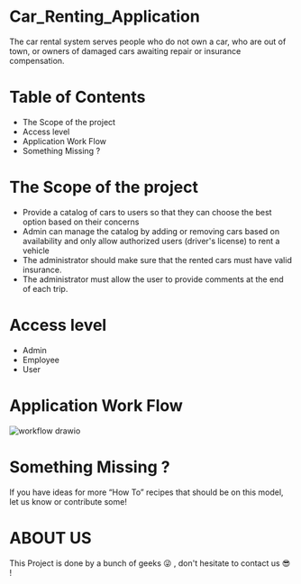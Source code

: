# Car_Renting_Application
The car rental system serves people who do not own a car, who are out of town, or owners of damaged cars awaiting repair or insurance compensation.
# Table of Contents
* The Scope of the project
* Access level
* Application Work Flow
* Something Missing ?

# The Scope of the project 




* Provide a catalog of cars to users so that they can choose the best option based on their concerns
* Admin can manage the catalog by adding or removing cars based on availability and only allow authorized users (driver's license) to rent a vehicle
* The administrator should make sure that the rented cars must have valid insurance.
* The administrator must allow the user to provide comments at the end of each trip. 


# Access level

* Admin
* Employee
* User

# Application Work Flow


![workflow drawio](https://user-images.githubusercontent.com/35704701/148619182-1ead2309-db9c-499d-ab4b-efd62fa5a67a.png)


# Something Missing ?

If you have ideas for more “How To” recipes that should be on this model, let us know or contribute some!

# ABOUT US
This Project is done by a bunch of geeks :stuck_out_tongue_winking_eye:	, don't hesitate to contact us :sunglasses:	 !

